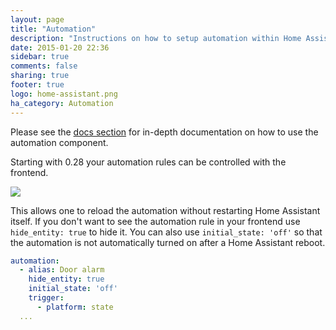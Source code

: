 ```yaml
---
layout: page
title: "Automation"
description: "Instructions on how to setup automation within Home Assistant."
date: 2015-01-20 22:36
sidebar: true
comments: false
sharing: true
footer: true
logo: home-assistant.png
ha_category: Automation
---
```


Please see the [docs section](/docs/automation/) for in-depth documentation on how to use the automation component.

Starting with 0.28 your automation rules can be controlled with the frontend.

<p class='img'>
  <img src='{{site_root}}/images/screenshots/automation-switches.png' />
</p>

This allows one to reload the automation without restarting Home Assistant itself. If you don't want to see the automation rule in your frontend use `hide_entity: true` to hide it. You can also use `initial_state: 'off'` so that the automation is not automatically turned on after a Home Assistant reboot.

```yaml
automation:
  - alias: Door alarm
    hide_entity: true
    initial_state: 'off'
    trigger:
      - platform: state
  ...
```
